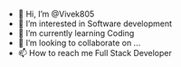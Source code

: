 - 👋 Hi, I’m @Vivek805
- 👀 I’m interested in Software development
- 🌱 I’m currently learning Coding
- 💞️ I’m looking to collaborate on ...
- 📫 How to reach me Full Stack Developer

<!---
Vivek805/Vivek805 is a ✨ special ✨ repository because its `README.md` (this file) appears on your GitHub profile.
You can click the Preview link to take a look at your changes.
--->
